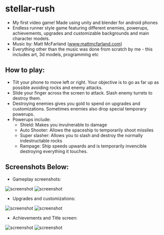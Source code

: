 # stellar-rush
- My first video game! Made using unity and blender for android phones
- Endless runner style game featuring different enemies, powerups, achievements, upgrades and customizable backgrounds and main character models.
- Music by: Matt McFarland (www.mattmcfarland.com)
- Everything other than the music was done from scratch by me - this includes art, 3d models, programming etc

## How to play:

- Tilt your phone to move left or right. Your objective is to go as far up as possible avoiding rocks and enemy attacks.
- Slide your finger across the screen to attack. Slash enemy turrets to destroy them.
- Destroying enemies gives you gold to spend on upgrades and customizations. Sometimes enemies also drop special temporary powerups.
- Powerups include:
  - Shield: Makes you invulnerable to damage
  - Auto Shooter: Allows the spaceship to temporarily shoot missiles
  - Super slasher: Allows you to slash and destroy the normally indestructable rocks
  - Rampage: Ship speeds upwards and is temporarily invencible destroying everything it touches. 

## Screenshots Below:

- Gameplay screenshots:

![screenshot](https://i.imgur.com/girF4vV.jpg)
![screenshot](https://i.imgur.com/1PkSX6l.jpg)

- Upgrades and customizations:

![screenshot](https://i.imgur.com/kOfvi0y.jpg)
![screenshot](https://i.imgur.com/2fUtEz9.jpg)

- Achievements and Title screen:

![screenshot](https://i.imgur.com/d5Rm9Ov.jpg)
![screenshot](https://i.imgur.com/q05P2n5.jpg)
